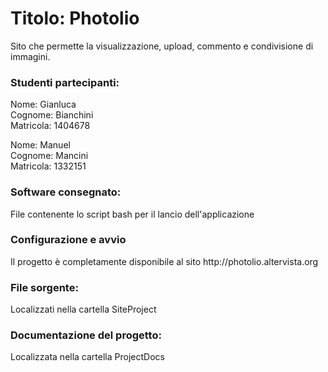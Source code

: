 <h1>Titolo: Photolio</h1>
<p>Sito che permette la visualizzazione, upload, commento e condivisione di immagini.</p>

<h3>Studenti partecipanti:</h3>

<p> Nome: Gianluca </br>
Cognome: Bianchini </br>
Matricola: 1404678</p>

<p> Nome: Manuel </br>
Cognome: Mancini </br>
Matricola: 1332151</p>

<h3>Software consegnato:</h3>
<p>File contenente lo script bash per il lancio dell'applicazione</p>

<h3>Configurazione e avvio</h3>
<p>Il progetto è completamente disponibile al sito http://photolio.altervista.org</p>

<h3>File sorgente: </h3>
<p>Localizzati nella cartella SiteProject</p>

<h3>Documentazione del progetto: </h3>
<p>Localizzata nella cartella ProjectDocs</p>

